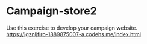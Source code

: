 # Campaign-store2
Use this exercise to develop your campaign website.  
https://igznljflro-1889875007-a.codehs.me/index.html
